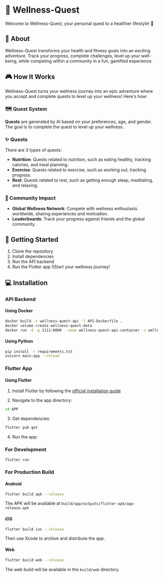 # 🌟 Wellness-Quest

Welcome to Wellness-Quest, your personal quest to a healthier lifestyle! 🌿

## 🎯 About
Wellness-Quest transforms your health and fitness goals into an exciting adventure. Track your progress, complete challenges, level up your well-being, while competing within a community in a fun, gamified experience.

## 🎮 How It Works
Wellness-Quest turns your wellness journey into an epic adventure where you accept and complete quests to level up your wellness! Here's how:

### 🗺️ Quest System
**Quests** are generated by AI based on your preferences, age, and gender. The goal is to complete the quest to level up your wellness.

### ✨ Quests
There are 3 types of quests:
- **Nutrition**: Quests related to nutrition, such as eating healthy, tracking calories, and meal planning.
- **Exercise**: Quests related to exercise, such as working out, tracking progress.
- **Rest**: Quests related to rest, such as getting enough sleep, meditating, and relaxing.

### 🤝 Community Impact
- **Global Wellness Network**: Compete with wellness enthusiasts worldwide, sharing experiences and motivation.
- **Leaderboards**: Track your progress against friends and the global community.


## 🚀 Getting Started
1. Clone the repository
2. Install dependencies
3. Run the API backend
4. Run the Flutter app
5Start your wellness journey!

## 💻 Installation

### API Backend

#### Using Docker
```bash
docker build -t wellness-quest-api -f API-Dockerfile .
docker volume create wellness-quest-data
docker run -d -p 1111:8000 --name wellness-quest-api-container -v wellness-quest-data:/app wellness-quest-api
```

#### Using Python
```bash
pip install -r requirements.txt
uvicorn main:app --reload
```

### Flutter App

#### Using Flutter
1. Install Flutter by following the [official installation guide](https://docs.flutter.dev/get-started/install)

2. Navigate to the app directory:
```bash
cd APP
```

3. Get dependencies:
```bash
flutter pub get
```

4. Run the app:

### For Development
```bash
flutter run
```

### For Production Build

#### Android
```bash
flutter build apk --release
```
The APK will be available at `build/app/outputs/flutter-apk/app-release.apk`

#### iOS
```bash
flutter build ios --release
```
Then use Xcode to archive and distribute the app.

#### Web
```bash
flutter build web --release
```
The web build will be available in the `build/web` directory.






